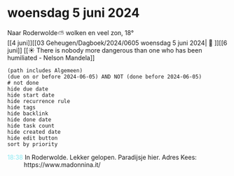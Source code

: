 # woensdag 5 juni 2024

Naar Roderwolde⛅ wolken en veel zon, 18°<br>[[4 juni]][[03 Geheugen/Dagboek/2024/0605 woensdag 5 juni 2024| 📓 ]][[6 juni]]
[[☀️ There is nobody more dangerous than one who has been humiliated - Nelson Mandela]]
```tasks
(path includes Algemeen)
(due on or before 2024-06-05) AND NOT (done before 2024-06-05)
# not done
hide due date
hide start date
hide recurrence rule
hide tags
hide backlink
hide done date
hide task count
hide created date
hide edit button
sort by priority 
```
<p style="padding-left: 2.7em; text-indent: -2.7em; margin: 0;"><font color=#8be9f3>18:38  </font>  In Roderwolde. Lekker gelopen. Paradijsje hier. Adres Kees: https://www.madonnina.it/ </p>   